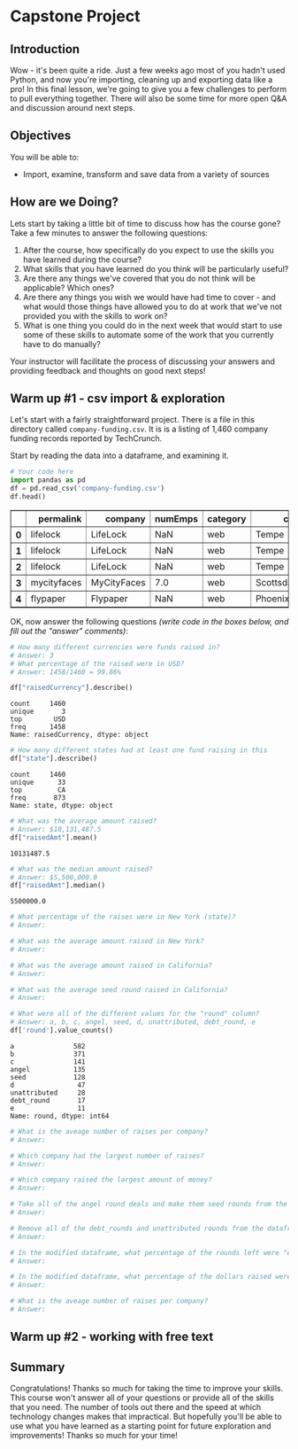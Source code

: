 
# Capstone Project


## Introduction

Wow - it's been quite a ride. Just a few weeks ago most of you hadn't used Python, and now you're importing, cleaning up and exporting data like a pro! In this final lesson, we're going to give you a few challenges to perform to pull everything together. There will also be some time for more open Q&A and discussion around next steps. 


## Objectives
You will be able to:
* Import, examine, transform and save data from a variety of sources

## How are we Doing?

Lets start by taking a little bit of time to discuss how has the course gone? Take a few minutes to answer the following questions:
1. After the course, how specifically do you expect to use the skills you have learned during the course?
2. What skills that you have learned do you think will be particularly useful?
3. Are there any things we've covered that you do not think will be applicable? Which ones?
4. Are there any things you wish we would have had time to cover - and what would those things have allowed you to do at work that we've not provided you with the skills to work on?
5. What is one thing you could do in the next week that would start to use some of these skills to automate some of the work that you currently have to do manually?

Your instructor will facilitate the process of discussing your answers and providing feedback and thoughts on good next steps!

## Warm up #1 - csv import & exploration

Let's start with a fairly straightforward project. There is a file in this directory called `company-funding.csv`. It is is a listing of 1,460 company funding records reported by TechCrunch.

Start by reading the data into a dataframe, and examining it.


```python
# Your code here
import pandas as pd
df = pd.read_csv('company-funding.csv')
df.head()
```




<div>
<style scoped>
    .dataframe tbody tr th:only-of-type {
        vertical-align: middle;
    }

    .dataframe tbody tr th {
        vertical-align: top;
    }

    .dataframe thead th {
        text-align: right;
    }
</style>
<table border="1" class="dataframe">
  <thead>
    <tr style="text-align: right;">
      <th></th>
      <th>permalink</th>
      <th>company</th>
      <th>numEmps</th>
      <th>category</th>
      <th>city</th>
      <th>state</th>
      <th>fundedDate</th>
      <th>raisedAmt</th>
      <th>raisedCurrency</th>
      <th>round</th>
    </tr>
  </thead>
  <tbody>
    <tr>
      <th>0</th>
      <td>lifelock</td>
      <td>LifeLock</td>
      <td>NaN</td>
      <td>web</td>
      <td>Tempe</td>
      <td>AZ</td>
      <td>1-May-07</td>
      <td>6850000</td>
      <td>USD</td>
      <td>b</td>
    </tr>
    <tr>
      <th>1</th>
      <td>lifelock</td>
      <td>LifeLock</td>
      <td>NaN</td>
      <td>web</td>
      <td>Tempe</td>
      <td>AZ</td>
      <td>1-Oct-06</td>
      <td>6000000</td>
      <td>USD</td>
      <td>a</td>
    </tr>
    <tr>
      <th>2</th>
      <td>lifelock</td>
      <td>LifeLock</td>
      <td>NaN</td>
      <td>web</td>
      <td>Tempe</td>
      <td>AZ</td>
      <td>1-Jan-08</td>
      <td>25000000</td>
      <td>USD</td>
      <td>c</td>
    </tr>
    <tr>
      <th>3</th>
      <td>mycityfaces</td>
      <td>MyCityFaces</td>
      <td>7.0</td>
      <td>web</td>
      <td>Scottsdale</td>
      <td>AZ</td>
      <td>1-Jan-08</td>
      <td>50000</td>
      <td>USD</td>
      <td>seed</td>
    </tr>
    <tr>
      <th>4</th>
      <td>flypaper</td>
      <td>Flypaper</td>
      <td>NaN</td>
      <td>web</td>
      <td>Phoenix</td>
      <td>AZ</td>
      <td>1-Feb-08</td>
      <td>3000000</td>
      <td>USD</td>
      <td>a</td>
    </tr>
  </tbody>
</table>
</div>



OK, now answer the following questions *(write code in the boxes below, and fill out the "answer" comments)*:


```python
# How many different currencies were funds raised in?
# Answer: 3
# What percentage of the raised were in USD?
# Answer: 1458/1460 = 99.86%

df["raisedCurrency"].describe()
```




    count     1460
    unique       3
    top        USD
    freq      1458
    Name: raisedCurrency, dtype: object




```python
# How many different states had at least one fund raising in this 
df["state"].describe()
```




    count     1460
    unique      33
    top         CA
    freq       873
    Name: state, dtype: object




```python
# What was the average amount raised?
# Answer: $10,131,487.5
df["raisedAmt"].mean()
```




    10131487.5




```python
# What was the median amount raised?
# Answer: $5,500,000.0
df["raisedAmt"].median()
```




    5500000.0




```python
# What percentage of the raises were in New York (state)?
# Answer: 

# What was the average amount raised in New York?
# Answer: 

# What was the average amount raised in California?
# Answer: 

```


```python
# What was the average seed round raised in California?
# Answer: 
```


```python
# What were all of the different values for the "round" column?
# Answer: a, b, c, angel, seed, d, unattributed, debt_round, e
df['round'].value_counts()
```




    a               582
    b               371
    c               141
    angel           135
    seed            128
    d                47
    unattributed     28
    debt_round       17
    e                11
    Name: round, dtype: int64




```python
# What is the aveage number of raises per company?
# Answer: 

```


```python
# Which company had the largest number of raises?
# Answer: 

```


```python
# Which company raised the largest amount of money?
# Answer: 

```


```python
# Take all of the angel round deals and make them seed rounds from the dataframe
# Answer: 

```


```python
# Remove all of the debt_rounds and unattributed rounds from the dataframe
# Answer: 

```


```python
# In the modified dataframe, what percentage of the rounds left were "early stage" (seed or a)?
# Answer: 

```


```python
# In the modified dataframe, what percentage of the dollars raised were "early stage" (seed or a)?
# Answer: 

```


```python
# What is the aveage number of raises per company?
# Answer: 
```

## Warm up #2 - working with free text




## Summary

Congratulations! Thanks so much for taking the time to improve your skills. This course won't answer all of your questions or provide all of the skills that you need. The number of tools out there and the speed at which technology changes makes that impractical. But hopefully you'll be able to use what you have learned as a starting point for future exploration and improvements! Thanks so much for your time!

